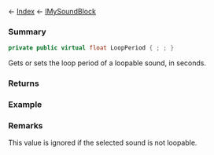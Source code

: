 ← [Index](Api-Index) ← [IMySoundBlock](SpaceEngineers.Game.ModAPI.Ingame.IMySoundBlock)

### Summary

```csharp
private public virtual float LoopPeriod { ; ; }
```

Gets or sets the loop period of a loopable sound, in seconds.

### Returns

### Example

### Remarks

This value is ignored if the selected sound is not loopable.

